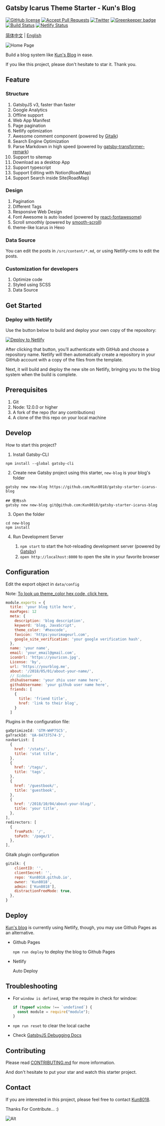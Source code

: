 ## Gatsby Icarus Theme Starter - Kun's Blog

[![GitHub license](https://img.shields.io/github/license/calpa/gatsby-starter-calpa-blog.svg)](https://github.com/Kun8018/gatsby-starter-icarus-blog/blob/master/LICENSE)
[![Accept Pull Requests](https://img.shields.io/badge/PRs-welcome-brightgreen.svg)](https://github.com/Kun8018/gatsby-starter-icarus-blog/pulls)
[![Twitter](https://img.shields.io/twitter/url/https/github.com/calpa/gatsby-starter-calpa-blog.svg?style=social)](https://twitter.com/intent/tweet?text=Wow:&url=https%3A%2F%2Fgithub.com%2Fcalpa%2Fblog)
[![Greenkeeper badge](https://badges.greenkeeper.io/calpa/gatsby-starter-calpa-blog.svg)](https://greenkeeper.io/)
[![Build Status](https://api.travis-ci.org/calpa/gatsby-starter-calpa-blog.svg?branch=master)](https://github.com/Kun8018/gatsby-starter-icarus-blog/blob/master/.travis.yml)
[![Netlify Status](https://api.netlify.com/api/v1/badges/69c4fc63-9bed-44e4-aee4-77ceb456f770/deploy-status)](https://app.netlify.com/sites/calpa/deploys)

[简体中文](README-zh-Hans.md) | [English](README.md)

![Home Page](https://imgur.com/Yf3mnfR.png)

Build a blog system like [Kun's Blog](https://kunzhang.me) in ease.

If you like this project, please don't hesitate to star it. Thank you.

## Feature

### Structure

1. GatsbyJS v3, faster than faster
1. Google Analytics
1. Offline support
1. Web App Manifest
1. Page pagination
1. Netlify optimization
1. Awesome comment component (powered by [Gitalk](https://github.com/gitalk/gitalk))
1. Search Engine Optimization
1. Parse Markdown in high speed (powered by [gatsby-transformer-remark](https://www.gatsbyjs.org/packages/gatsby-transformer-remark/))
1. Support to sitemap
1. Download as a desktop App
1. Support typescript
1. Support Editing with Notion(RoadMap)
1. Support Search inside Site(RoadMap)

### Design

1. Pagination
2. Different Tags
3. Responsive Web Design
4. Font Awesome is auto loaded (powered by [react-fontawesome](https://github.com/FortAwesome/react-fontawesome))
5. Scroll smoothly (powered by [smooth-scroll](https://github.com/cferdinandi/smooth-scroll))
6. theme-like Icarus in Hexo

### Data Source

You can edit the posts in `/src/content/*.md`, or using Netlify-cms to edit the posts.

### Customization for developers

1. Optimize code
1. Styled using SCSS
1. Data Source

## Get Started

### Deploy with Netlify

Use the button below to build and deploy your own copy of the repository:

<a href="https://app.netlify.com/start/deploy?repository=https://github.com/Kun8018/gatsby-starter-icarus-blog" target="_blank"><img src="https://www.netlify.com/img/deploy/button.svg" alt="Deploy to Netlify"></a>

After clicking that button, you’ll authenticate with GitHub and choose a repository name. Netlify will then automatically create a repository in your GitHub account with a copy of the files from the template.

Next, it will build and deploy the new site on Netlify, bringing you to the blog system when the build is complete.

## Prerequisites

1. Git
1. Node: 12.0.0 or higher
1. A fork of the repo (for any contributions)
1. A clone of the this repo on your local machine

## Develop

How to start this project?

1. Install Gatsby-CLI

```
npm install --global gatsby-cli
```

2. Create new Gatsby project using this starter, `new-blog` is your blog's folder

```
gatsby new new-blog https://github.com/Kun8018/gatsby-starter-icarus-blog

## 使用ssh
gatsby new new-blog git@github.com:Kun8018/gatsby-starter-icarus-blog
```

3. Open the folder

```
cd new-blog
npm install
```

4. Run Development Server

   1. `npm start` to start the hot-reloading development server (powered by [Gatsby](https://www.gatsbyjs.org/))
   1. `open http://localhost:8000` to open the site in your favorite browser

## Configuration

Edit the export object in `data/config`

Note: [To look up theme_color hex code, click here.](https://www.colorhexa.com/)

```JavaScript
module.exports = {
  title: 'your blog title here',
  maxPages: 12
  meta: {
    description: 'blog description',
    keyword: 'blog, JavaScript',
    theme_color: '#hexcode',
    favicon: 'https:yourimageurl.com',
    google_site_verification: 'your google verification hash',
  },
  name: 'your name',
  email: 'your_email@gmail.com',
  iconUrl: 'https://youricon.jpg',
  License: 'by',
  url: 'https://yourblog.me',
  about: '/2018/05/01/about-your-name/',
  // Sidebar
  zhihuUsername: 'your zhiu user name here',
  githubUsername: 'your github user name here',
  friends: [
    {
      title: 'friend title',
      href: 'link to their blog',
    }
  ]
```

Plugins in the configuration file:

```JavaScript
gaOptimizeId: 'GTM-WHP7SC5',
gaTrackId: 'UA-84737574-3',
navbarList: [
  {
    href: '/stats/',
    title: 'stat title',
  },
  {
    href: '/tags/',
    title: 'tags',
  },
  {
    href: '/guestbook/',
    title: 'guestbook',
  },
  {
    href: '/2018/10/04/about-your-blog/',
    title: 'your title',
  },
],
redirectors: [
  {
    fromPath: '/',
    toPath: '/page/1',
  },
],
```

Gitalk plugin configuration

```JavaScript
gitalk: {
    clientID: '',
    clientSecret: '',
    repo: 'Kun8018.github.io',
    owner: 'Kun8018',
    admin: ['Kun8018'],
    distractionFreeMode: true,
  },
}
```

## Deploy

[Kun's blog](https://kunzhang.me) is currently using Netlify, though, you may use Github Pages as an alternative.

- Github Pages

  `npm run deploy` to deploy the blog to Github Pages

- Netlify

  Auto Deploy

## Troubleshooting

- For `window is defined`, wrap the require in check for window:

  ```JavaScript
  if (typeof window !== `undefined`) {
    const module = require("module");
  }
  ```

- `npm run reset` to clear the local cache
- Check [GatsbyJS Debugging Docs](https://www.gatsbyjs.org/docs/debugging-html-builds/)

## Contributing

Please read [CONTRIBUTING.md](.github/CONTRIBUTING.md) for more information.

And don't hesitate to put your star and watch this starter project.

## Contact

If you are interested in this project, please feel free to contact [Kun8018](1027690173@qq.com).

Thanks For Contribute... :)

![Alt](https://repobeats.axiom.co/api/embed/3e890301e987ab9bbbc60dc9d22ad8530f370077.svg "Repobeats analytics image")
